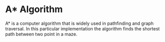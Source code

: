 # A* Algorithm

A* is a computer algorithm that is widely used in pathfinding and graph traversal. In this particular implementation the algorithm finds the shortest path between two point in a maze.  
